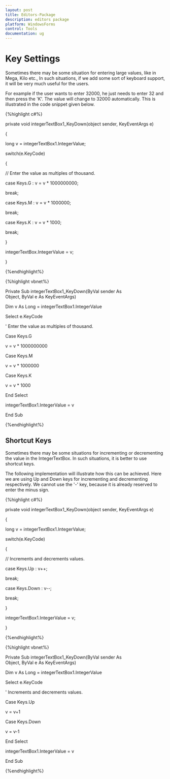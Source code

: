 ```yaml
---
layout: post
title: Editors-Package
description: editors package
platform: WindowsForms
control: Tools
documentation: ug
---
```



# Key Settings

Sometimes there may be some situation for entering large values, like in Mega, Kilo etc., In such situations, if we add some sort of keyboard support, it will be very much useful for the users.

For example if the user wants to enter 32000, he just needs to enter 32 and then press the 'K'. The value will change to 32000 automatically. This is illustrated in the code snippet given below.

{%highlight c#%}



private void integerTextBox1_KeyDown(object sender, KeyEventArgs e)

{

long v = integerTextBox1.IntegerValue;

switch(e.KeyCode)

{

// Enter the value as multiples of thousand.

case Keys.G : v = v * 1000000000;

break;

case Keys.M : v = v * 1000000;

break;

case Keys.K : v = v * 1000;

break;

}

integerTextBox.IntegerValue = v;

}

{%endhighlight%}

{%highlight vbnet%}



Private Sub integerTextBox1_KeyDown(ByVal sender As Object, ByVal e As KeyEventArgs)

Dim v As Long = integerTextBox1.IntegerValue

Select e.KeyCode

' Enter the value as multiples of thousand.

Case Keys.G

v = v * 1000000000

Case Keys.M

v = v * 1000000

Case Keys.K

v = v * 1000

End Select

integerTextBox1.IntegerValue = v

End Sub

{%endhighlight%}


## Shortcut Keys

Sometimes there may be some situations for incrementing or decrementing the value in the IntegerTextBox. In such situations, it is better to use shortcut keys.

The following implementation will illustrate how this can be achieved. Here we are using Up and Down keys for incrementing and decrementing respectively. We cannot use the '-' key, because it is already reserved to enter the minus sign.

{%highlight c#%}



private void integerTextBox1_KeyDown(object sender, KeyEventArgs e)

{

long v = integerTextBox1.IntegerValue;

switch(e.KeyCode)

{

// Increments and decrements values.

case Keys.Up : v++;

break;

case Keys.Down : v--;

break;

}

integerTextBox1.IntegerValue = v;

}

{%endhighlight%}

{%highlight vbnet%}

Private Sub integerTextBox1_KeyDown(ByVal sender As Object, ByVal e As KeyEventArgs)

Dim v As Long = integerTextBox1.IntegerValue

Select e.KeyCode

' Increments and decrements values.

Case Keys.Up

v = v+1

Case Keys.Down

v = v-1

End Select

integerTextBox1.IntegerValue = v

End Sub

{%endhighlight%}